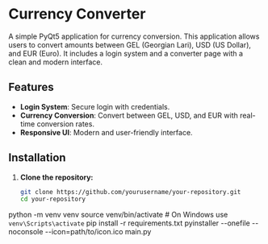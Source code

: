 # Currency Converter

A simple PyQt5 application for currency conversion. This application allows users to convert amounts between GEL (Georgian Lari), USD (US Dollar), and EUR (Euro). It includes a login system and a converter page with a clean and modern interface.

## Features

- **Login System**: Secure login with credentials.
- **Currency Conversion**: Convert between GEL, USD, and EUR with real-time conversion rates.
- **Responsive UI**: Modern and user-friendly interface.

## Installation

1. **Clone the repository:**

   ```sh
   git clone https://github.com/yourusername/your-repository.git
   cd your-repository
python -m venv venv
source venv/bin/activate  # On Windows use `venv\Scripts\activate`
pip install -r requirements.txt
pyinstaller --onefile --noconsole --icon=path/to/icon.ico main.py
